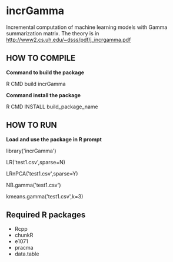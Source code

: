 # incrGamma
Incremental computation of machine learning models with Gamma summarization  matrix. The theory is in http://www2.cs.uh.edu/~dsss/pdf/j_incrgamma.pdf

## HOW TO COMPILE ##
**Command to build the package**

R CMD build incrGamma

**Command install the package**

R CMD INSTALL build_package_name


## HOW TO RUN ##
**Load and use the package in R prompt**

library('incrGamma')

LR('test1.csv',sparse=N)

LRnPCA('test1.csv',sparse=Y)

NB.gamma('test1.csv')

kmeans.gamma('test1.csv',k=3)

## Required R packages ##
 - Rcpp
 - chunkR
 - e1071
 - pracma
 - data.table
